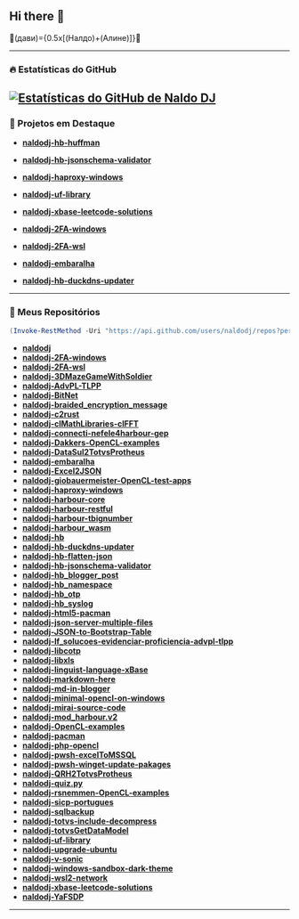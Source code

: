 ## Hi there 👋
🥊(дави)={0.5x[(Налдо)+(Алине)]}🥊

---

### 🔥 Estatísticas do GitHub

[![Estatísticas do GitHub de Naldo DJ](https://github-readme-stats.vercel.app/api?username=naldodj&show_icons=true&theme=radical)](https://github.com/anuraghazra/github-readme-stats)
---
### 💼 Projetos em Destaque

- [**naldodj-hb-huffman**](https://github.com/naldodj/naldodj-hb-huffman)

- [**naldodj-hb-jsonschema-validator**](https://github.com/naldodj/naldodj-hb-jsonschema-validator)

- [**naldodj-haproxy-windows**](https://github.com/naldodj/naldodj-haproxy-windows)

- [**naldodj-uf-library**](https://github.com/naldodj/naldodj-uf-library)

- [**naldodj-xbase-leetcode-solutions**](https://github.com/naldodj/naldodj-xbase-leetcode-solutions)

- [**naldodj-2FA-windows**](https://github.com/naldodj/naldodj-2FA-windows)

- [**naldodj-2FA-wsl**](https://github.com/naldodj/naldodj-2FA-wsl)

- [**naldodj-embaralha**](https://github.com/naldodj/naldodj-embaralha)

- [**naldodj-hb-duckdns-updater**](https://github.com/naldodj/naldodj-hb-duckdns-updater)
---
### 💼 Meus Repositórios 

```powershell
(Invoke-RestMethod -Uri "https://api.github.com/users/naldodj/repos?per_page=100") | ForEach-Object { "[$($_.name)]($($_.html_url))" }
```

- [**naldodj**](https://github.com/naldodj/naldodj)
- [**naldodj-2FA-windows**](https://github.com/naldodj/naldodj-2FA-windows)
- [**naldodj-2FA-wsl**](https://github.com/naldodj/naldodj-2FA-wsl)
- [**naldodj-3DMazeGameWithSoldier**](https://github.com/naldodj/naldodj-3DMazeGameWithSoldier)
- [**naldodj-AdvPL-TLPP**](https://github.com/naldodj/naldodj-AdvPL-TLPP)
- [**naldodj-BitNet**](https://github.com/naldodj/naldodj-BitNet)
- [**naldodj-braided_encryption_message**](https://github.com/naldodj/naldodj-braided_encryption_message)
- [**naldodj-c2rust**](https://github.com/naldodj/naldodj-c2rust)
- [**naldodj-clMathLibraries-clFFT**](https://github.com/naldodj/naldodj-clMathLibraries-clFFT)
- [**naldodj-connecti-nefele4harbour-gep**](https://github.com/naldodj/naldodj-connecti-nefele4harbour-gep)
- [**naldodj-Dakkers-OpenCL-examples**](https://github.com/naldodj/naldodj-Dakkers-OpenCL-examples)
- [**naldodj-DataSul2TotvsProtheus**](https://github.com/naldodj/naldodj-DataSul2TotvsProtheus)
- [**naldodj-embaralha**](https://github.com/naldodj/naldodj-embaralha)
- [**naldodj-Excel2JSON**](https://github.com/naldodj/naldodj-Excel2JSON)
- [**naldodj-giobauermeister-OpenCL-test-apps**](https://github.com/naldodj/naldodj-giobauermeister-OpenCL-test-apps)
- [**naldodj-haproxy-windows**](https://github.com/naldodj/naldodj-haproxy-windows)
- [**naldodj-harbour-core**](https://github.com/naldodj/naldodj-harbour-core)
- [**naldodj-harbour-restful**](https://github.com/naldodj/naldodj-harbour-restful)
- [**naldodj-harbour-tbignumber**](https://github.com/naldodj/naldodj-harbour-tbignumber)
- [**naldodj-harbour_wasm**](https://github.com/naldodj/naldodj-harbour_wasm)
- [**naldodj-hb**](https://github.com/naldodj/naldodj-hb)
- [**naldodj-hb-duckdns-updater**](https://github.com/naldodj/naldodj-hb-duckdns-updater)
- [**naldodj-hb-flatten-json**](https://github.com/naldodj/naldodj-hb-flatten-json)
- [**naldodj-hb-jsonschema-validator**](https://github.com/naldodj/naldodj-hb-jsonschema-validator)
- [**naldodj-hb_blogger_post**](https://github.com/naldodj/naldodj-hb_blogger_post)
- [**naldodj-hb_namespace**](https://github.com/naldodj/naldodj-hb_namespace)
- [**naldodj-hb_otp**](https://github.com/naldodj/naldodj-hb_otp)
- [**naldodj-hb_syslog**](https://github.com/naldodj/naldodj-hb_syslog)
- [**naldodj-html5-pacman**](https://github.com/naldodj/naldodj-html5-pacman)
- [**naldodj-json-server-multiple-files**](https://github.com/naldodj/naldodj-json-server-multiple-files)
- [**naldodj-JSON-to-Bootstrap-Table**](https://github.com/naldodj/naldodj-JSON-to-Bootstrap-Table)
- [**naldodj-lf_solucoes-evidenciar-proficiencia-advpl-tlpp**](https://github.com/naldodj/naldodj-lf_solucoes-evidenciar-proficiencia-advpl-tlpp)
- [**naldodj-libcotp**](https://github.com/naldodj/naldodj-libcotp)
- [**naldodj-libxls**](https://github.com/naldodj/naldodj-libxls)
- [**naldodj-linguist-language-xBase**](https://github.com/naldodj/naldodj-linguist-language-xBase)
- [**naldodj-markdown-here**](https://github.com/naldodj/naldodj-markdown-here)
- [**naldodj-md-in-blogger**](https://github.com/naldodj/naldodj-md-in-blogger)
- [**naldodj-minimal-opencl-on-windows**](https://github.com/naldodj/naldodj-minimal-opencl-on-windows)
- [**naldodj-mirai-source-code**](https://github.com/naldodj/naldodj-mirai-source-code)
- [**naldodj-mod_harbour.v2**](https://github.com/naldodj/naldodj-mod_harbour.v2)
- [**naldodj-OpenCL-examples**](https://github.com/naldodj/naldodj-OpenCL-examples)
- [**naldodj-pacman**](https://github.com/naldodj/naldodj-pacman)
- [**naldodj-php-opencl**](https://github.com/naldodj/naldodj-php-opencl)
- [**naldodj-pwsh-excelToMSSQL**](https://github.com/naldodj/naldodj-pwsh-excelToMSSQL)
- [**naldodj-pwsh-winget-update-pakages**](https://github.com/naldodj/naldodj-pwsh-winget-update-pakages)
- [**naldodj-QRH2TotvsProtheus**](https://github.com/naldodj/naldodj-QRH2TotvsProtheus)
- [**naldodj-quiz.py**](https://github.com/naldodj/naldodj-quiz.py)
- [**naldodj-rsnemmen-OpenCL-examples**](https://github.com/naldodj/naldodj-rsnemmen-OpenCL-examples)
- [**naldodj-sicp-portugues**](https://github.com/naldodj/naldodj-sicp-portugues)
- [**naldodj-sqlbackup**](https://github.com/naldodj/naldodj-sqlbackup)
- [**naldodj-totvs-include-decompress**](https://github.com/naldodj/naldodj-totvs-include-decompress)
- [**naldodj-totvsGetDataModel**](https://github.com/naldodj/naldodj-totvsGetDataModel)
- [**naldodj-uf-library**](https://github.com/naldodj/naldodj-uf-library)
- [**naldodj-upgrade-ubuntu**](https://github.com/naldodj/naldodj-upgrade-ubuntu)
- [**naldodj-v-sonic**](https://github.com/naldodj/naldodj-v-sonic)
- [**naldodj-windows-sandbox-dark-theme**](https://github.com/naldodj/naldodj-windows-sandbox-dark-theme)
- [**naldodj-wsl2-network**](https://github.com/naldodj/naldodj-wsl2-network)
- [**naldodj-xbase-leetcode-solutions**](https://github.com/naldodj/naldodj-xbase-leetcode-solutions)
- [**naldodj-YaFSDP**](https://github.com/naldodj/naldodj-YaFSDP)
---

<!--
**naldodj/naldodj** is a ✨ _special_ ✨ repository because its `README.md` (this file) appears on your GitHub profile.

Here are some ideas to get you started:

- 🔭 I’m currently working on ...
- 🌱 I’m currently learning ...
- 👯 I’m looking to collaborate on ...
- 🤔 I’m looking for help with ...
- 💬 Ask me about ...
- 📫 How to reach me: ...
- 😄 Pronouns: ...
- ⚡ Fun fact: ...
-->
